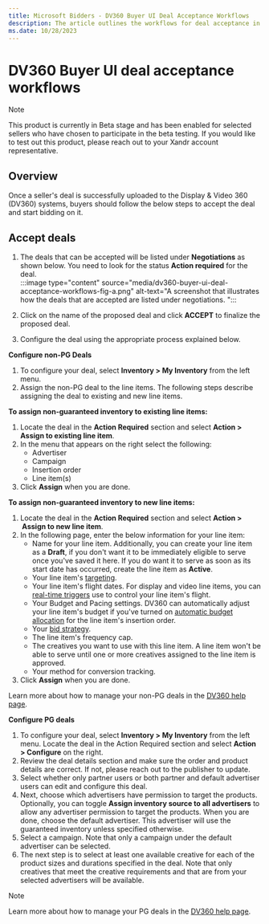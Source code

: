 ```yaml
---
title: Microsoft Bidders - DV360 Buyer UI Deal Acceptance Workflows
description: The article outlines the workflows for deal acceptance in DV360 Buyer UI.
ms.date: 10/28/2023
---
```


# DV360 Buyer UI deal acceptance workflows

> [!NOTE]
> This product is currently in Beta stage and has been enabled for selected sellers who have chosen to participate in the beta testing. If
> you would like to test out this product, please reach out to your Xandr account representative.

## Overview

Once a seller's deal is successfully uploaded to the Display & Video 360 (DV360) systems, buyers should follow the below steps to accept the deal and start bidding on it.

## Accept deals

1. The deals that can be accepted will be listed under **Negotiations** as shown below. You need to look for the status **Action required** for the deal.  
:::image type="content" source="media/dv360-buyer-ui-deal-acceptance-workflows-fig-a.png" alt-text="A screenshot that illustrates how the deals that are accepted are listed under negotiations. ":::

1. Click on the name of the proposed deal and click **ACCEPT** to finalize the proposed deal.
1. Configure the deal using the appropriate process explained below.

**Configure non-PG Deals**

1. To configure your deal, select **Inventory >  My Inventory** from the left menu.
1. Assign the non-PG deal to the line items. The following steps describe assigning the deal to existing and new line items.  

**To assign non-guaranteed inventory to existing line items:**

1. Locate the deal in the **Action Required** section and select **Action >  Assign to existing line item**.
2. In the menu that appears on the right select the following:
    - Advertiser
    - Campaign
    - Insertion order
    - Line item(s)
3. Click **Assign** when you are done.

**To assign non-guaranteed inventory to new line items:**

1. Locate the deal in the **Action Required** section and select **Action >  Assign to new line item**.
2. In the following page, enter the below information for your line item:
    - Name for your line item. Additionally, you can create your line item as a **Draft**, if you don't want it to be immediately eligible to serve once you've saved it here. If you do want it to serve as soon as its start date has occurred, create the line item as **Active**.
    - Your line item's [targeting](https://support.google.com/displayvideo/answer/2949929).
    - Your line item's flight dates. For display and video line items, you can [real-time triggers](https://support.google.com/displayvideo/answer/9265340) use to control  your line item's flight.  
    - Your Budget and Pacing settings. DV360 can automatically adjust your line item's budget if you've turned on [automatic budget allocation](https://support.google.com/displayvideo/answer/2956568) for the line item's insertion order.  
    - Your [bid strategy](https://support.google.com/displayvideo/answer/2997422).  
    - The line item's frequency cap.  
    - The creatives you want to use with this line item. A line item won't be able to serve until one or more creatives assigned to the line item is approved.  
    - Your method for conversion tracking.  
3. Click **Assign** when you are done.

Learn more about how to manage your non-PG deals in the [DV360 help page](https://support.google.com/displayvideo/answer/6224774?hl=en&amp;ref_topic=6224744).

**Configure PG deals**

1. To configure your deal, select **Inventory >  My Inventory** from the left menu. Locate the deal in the   Action Required section and select **Action >  Configure** on the right.
1. Review the deal details section and make sure the order and product details are correct. If not, please reach out to the publisher to update.
1. Select whether only partner users or both partner and default advertiser users can edit and configure this deal.
1. Next, choose which advertisers have permission to target the products. Optionally, you can toggle **Assign inventory source to all advertisers** to allow any advertiser permission to target the products. When you are done, choose the default advertiser. This advertiser will use the guaranteed inventory unless specified otherwise.
1. Select a campaign. Note that only a campaign under the default advertiser can be selected.
1. The next step is to select at least one available creative for each of the product sizes and durations specified in the deal. Note that only creatives that meet the creative requirements and that are from your selected advertisers will be available.

> [!NOTE]
> Learn more about how to manage your PG deals in the [DV360 help page](https://support.google.com/displayvideo/answer/7067656?hl=en#configuring).
